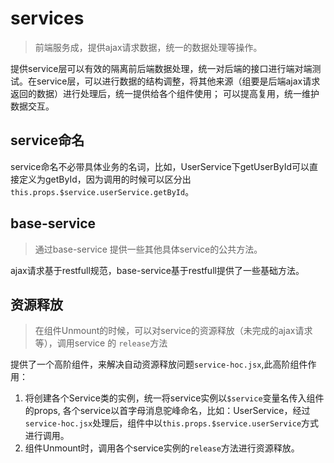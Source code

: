 # services
> 前端服务成，提供ajax请求数据，统一的数据处理等操作。

提供service层可以有效的隔离前后端数据处理，统一对后端的接口进行端对端测试。在service层，可以进行数据的结构调整，将其他来源（组要是后端ajax请求返回的数据）进行处理后，统一提供给各个组件使用；
可以提高复用，统一维护数据交互。

## service命名
service命名不必带具体业务的名词，比如，UserService下getUserById可以直接定义为getById，因为调用的时候可以区分出`this.props.$service.userService.getById`。

## base-service
> 通过base-service 提供一些其他具体service的公共方法。

ajax请求基于restfull规范，base-service基于restfull提供了一些基础方法。

## 资源释放
> 在组件Unmount的时候，可以对service的资源释放（未完成的ajax请求等），调用service 的 `release`方法

提供了一个高阶组件，来解决自动资源释放问题`service-hoc.jsx`,此高阶组件作用：

1. 将创建各个Service类的实例，统一将service实例以`$service`变量名传入组件的props,
各个service以首字母消息驼峰命名，比如：UserService，经过`service-hoc.jsx`处理后，组件中以`this.props.$service.userService`方式进行调用。
1. 组件Unmount时，调用各个service实例的`release`方法进行资源释放。

